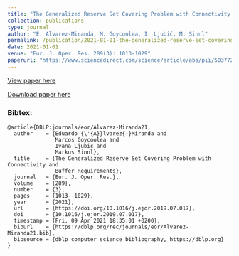 ```yaml
---
title: "The Generalized Reserve Set Covering Problem with Connectivity and Buffer Requirements"
collection: publications
type: journal
author: "E. Alvarez-Miranda, M. Goycoolea, I. Ljubić, M. Sinnl"
permalink: /publication/2021-01-01-the-generalized-reserve-set-covering-problem-with-connectivity-and-buffer-requirements
date: 2021-01-01
venue: "Eur. J. Oper. Res. 289(3): 1013-1029"
paperurl: "https://www.sciencedirect.com/science/article/abs/pii/S0377221719305818"
---
```


[View paper here](https://www.sciencedirect.com/science/article/abs/pii/S0377221719305818)

[Download paper here]({{site.url}}/docs/publications/grsccb-techreport.pdf)

### Bibtex:

```
@article{DBLP:journals/eor/Alvarez-Miranda21,
  author    = {Eduardo {\'{A}}lvarez{-}Miranda and
               Marcos Goycoolea and
               Ivana Ljubic and
               Markus Sinnl},
  title     = {The Generalized Reserve Set Covering Problem with Connectivity and
               Buffer Requirements},
  journal   = {Eur. J. Oper. Res.},
  volume    = {289},
  number    = {3},
  pages     = {1013--1029},
  year      = {2021},
  url       = {https://doi.org/10.1016/j.ejor.2019.07.017},
  doi       = {10.1016/j.ejor.2019.07.017},
  timestamp = {Fri, 09 Apr 2021 18:35:01 +0200},
  biburl    = {https://dblp.org/rec/journals/eor/Alvarez-Miranda21.bib},
  bibsource = {dblp computer science bibliography, https://dblp.org}
}
```
